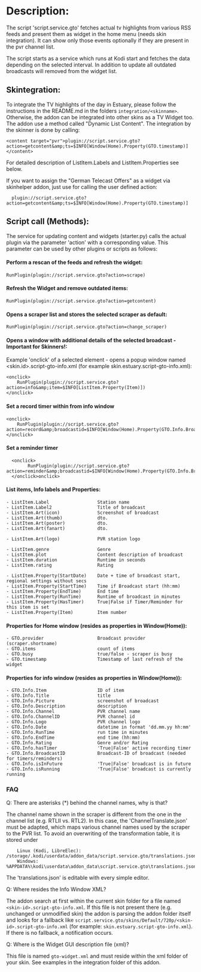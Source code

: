 <h1>Description:</h1>

The script 'script.service.gto' fetches actual tv highlights from various RSS feeds and present them as widget in the home 
menu (needs skin integration). It can show only those events optionally if they are present in the pvr channel list.

The script starts as a service which runs at Kodi start and fetches the data depending on the selected interval. In addition 
to update all outdated broadcasts will removed from the widget list.

## Skintegration:

To integrate the TV highlights of the day in Estuary, please follow the instructions in the README.md  in the folders `integration/<skinname>`. Otherwise, 
the addon can be integrated into other skins as a TV Widget too. The addon use a method called "Dynamic List Content". 
The integration by the skinner is done by calling:

    <content target="pvr">plugin://script.service.gto?action=getcontent&amp;ts=$INFO[Window(Home).Property(GTO.timestamp)]</content>

For detailed description of ListItem.Labels and ListItem.Properties see below.

If you want to assign the "German Telecast Offers" as a widget via skinhelper addon, just use for calling the user defined action:
   
      plugin://script.service.gto?action=getcontent&amp;ts=$INFO[Window(Home).Property(GTO.timestamp)]

## Script call (Methods):

The service for updating content and widgets (starter.py) calls the actual plugin via the parameter 'action' with a 
corresponding value. This parameter can be used by other plugins or scripts as follows:

#### Perform a rescan of the feeds and refresh the widget:

    RunPlugin(plugin://script.service.gto?action=scrape)

#### Refresh the Widget and remove outdated items:

    RunPlugin(plugin://script.service.gto?action=getcontent)

#### Opens a scraper list and stores the selected scraper as default:

    RunPlugin(plugin://script.service.gto?action=change_scraper)
    
#### Opens a window with additional details of the selected broadcast - Important for Skinners!:

Example 'onclick' of a selected element - opens a popup window named <skin.id>.script-gto-info.xml (for example skin.estuary.script-gto-info.xml):

    <onclick>
        RunPlugin(plugin://script.service.gto?action=info&amp;item=$INFO[ListItem.Property(Item)])
    </onclick>
    
#### Set a record timer within from info window

    <onclick>
        RunPlugin(plugin://script.service.gto?action=record&amp;broadcastid=$INFO[Window(Home).Property(GTO.Info.BroadcastID)]&amp;item=$INFO[Window(Home).Property(GTO.Info.Item)])
    </onclick>

#### Set a reminder timer

      <onclick>
            RunPlugin(plugin://script.service.gto?action=reminder&amp;broadcastid=$INFO[Window(Home).Property(GTO.Info.BroadcastID)]&amp;item=$INFO[Window(Home).Property(GTO.Info.Item)])
      </onclick>onclick>

#### List items, Info labels and Properties:

    - ListItem.Label                  Station name
    - ListItem.Label2                 Title of broadcast
    - ListItem.Art(icon)              Screenshot of broadcast
    - ListItem.Art(thumb)             dto.
    - ListItem.Art(poster)            dto.
    - ListItem.Art(fanart)            dto.

    - ListItem.Art(logo)              PVR station logo
    
    - ListItem.genre                  Genre
    - ListItem.plot                   Content description of broadcast
    - ListItem.duration               Runtime in seconds
    - ListItem.rating                 Rating
    
    - ListItem.Property(StartDate)    Date + time of broadcast start, regional settings without secs
    - ListItem.Property(StartTime)    Time if Broadcast start (hh:mm)
    - ListItem.Property(EndTime)      End time
    - ListItem.Property(RunTime)      Runtime of broadcast in minutes
    - ListItem.Property(HasTimer)     True|False if Timer/Reminder for this item is set
    - ListItem.Property(Item)         Item number

#### Properties for Home window (resides as properties in Window(Home)):

    - GTO.provider                    Broadcast provider (scraper.shortname)
    - GTO.items                       count of items
    - GTO.busy                        true/false - scraper is busy
    - GTO.timestamp                   Timestamp of last refresh of the widget

#### Properties for info window (resides as properties in Window(Home)):

    - GTO.Info.Item                   ID of item
    - GTO.Info.Title                  title
    - GTO.Info.Picture                screenshot of broadcast
    - GTO.Info.Description            description
    - GTO.Info.Channel                PVR channel name
    - GTO.Info.ChannelID              PVR channel id
    - GTO.Info.Logo                   PVR channel logo
    - GTO.Info.Date                   datetime in format 'dd.mm.yy hh:mm'
    - GTO.Info.RunTime                run time in minutes
    - GTO.Info.EndTime                end time (hh:mm)
    - GTO.Info.Rating                 Genre and/or Rating
    - GTO.Info.hasTimer               'True|False' active recording timer
    - GTO.Info.BroadcastID            Broadcast-ID of broadcast (needed for timers/reminders)
    - GTO.Info.isInFuture             'True|False' broadcast is in future
    - GTO.Info.isRunning              'True|False' broadcast is currently running

### FAQ

Q: There are asterisks (*) behind the channel names, why is that?

   The channel name shown in the scraper is different from the one in the channel list (e.g. RTLII vs. RTL2). In this 
   case, the 'ChannelTranslate.json' must be adapted, which maps various channel names used by the scraper to the PVR list. 
   To avoid an overwriting of the transformation table, it is stored under

        Linux (Kodi, LibreElec): /storage/.kodi/userdata/addon_data/script.service.gto/translations.json)
        Windows: %APPDATA%\kodi\userdata\addon_data\script.service.gto\translations.json
    
   The 'translations.json' is editable with every simple editor.

Q: Where resides the Info Window XML?

   The addon search at first within the current skin folder for a file named ```<skin-id>.script-gto-info.xml```. If this
   file is not present there (e.g. unchanged or unmodified skin) the addon is parsing the addon folder itself and looks for
   a fallback like ```script.service.gto/skins/Default/720p/<skin-id>.script-gto-info.xml``` (for example: ```skin.estuary.script-gto-info.xml```).
   If there is no fallback, a notification occurs.
   
Q: Where is the Widget GUI description file (xml)?

   This file is named ```gto-widget.xml``` and must reside within the xml folder of your skin. See examples in the integration
   folder of this addon.
   